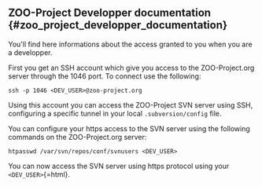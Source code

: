 ## ZOO-Project Developper documentation {#zoo_project_developper_documentation}

You\'ll find here informations about the access granted to you when you
are a developper.

First you get an SSH account which give you access to the
ZOO-Project.org server through the 1046 port. To connect use the
following:

    ssh -p 1046 <DEV_USER>@zoo-project.org 

Using this account you can access the ZOO-Project SVN server using SSH,
configuring a specific tunnel in your local `.subversion/config` file.

You can configure your https access to the SVN server using the
following commands on the ZOO-Project.org server:

    htpasswd /var/svn/repos/conf/svnusers <DEV_USER>

You can now access the SVN server using https protocol using your
`<DEV_USER>`{=html}.
